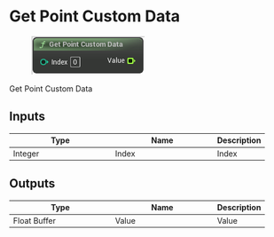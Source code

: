 # Get Point Custom Data

<div align="left" data-full-width="false">

<figure><img src="Get_Point_Custom_Data.png" alt=""><figcaption></figcaption></figure>

</div>

Get Point Custom Data

## Inputs

<table>
<thead><tr><th width="170">Type</th><th width="170">Name</th><th>Description</th></tr></thead>
<tbody>
<tr><td>Integer</td><td>Index</td><td>Index</td></tr>
</tbody>
</table>

## Outputs

<table>
<thead><tr><th width="170">Type</th><th width="170">Name</th><th>Description</th></tr></thead>
<tbody>
<tr><td>Float Buffer</td><td>Value</td><td>Value</td></tr>
</tbody>
</table>